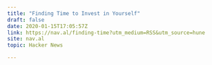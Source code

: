 ```yaml
---
title: "Finding Time to Invest in Yourself"
draft: false
date: 2020-01-15T17:05:57Z
link: https://nav.al/finding-time?utm_medium=RSS&utm_source=hune
site: nav.al
topic: Hacker News  

---
```


